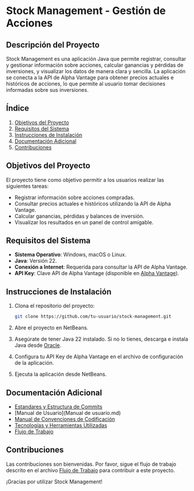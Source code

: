 # Stock Management - Gestión de Acciones

## Descripción del Proyecto

Stock Management es una aplicación Java que permite registrar, consultar y gestionar información sobre acciones, calcular ganancias y pérdidas de inversiones, y visualizar los datos de manera clara y sencilla. La aplicación se conecta a la API de Alpha Vantage para obtener precios actuales e históricos de acciones, lo que permite al usuario tomar decisiones informadas sobre sus inversiones.

## Índice

1. [Objetivos del Proyecto](#objetivos-del-proyecto)
2. [Requisitos del Sistema](#requisitos-del-sistema)
3. [Instrucciones de Instalación](#instrucciones-de-instalación)
4. [Documentación Adicional](#documentación-adicional)
5. [Contribuciones](#contribuciones)

## Objetivos del Proyecto

El proyecto tiene como objetivo permitir a los usuarios realizar las siguientes tareas:

- Registrar información sobre acciones compradas.
- Consultar precios actuales e históricos utilizando la API de Alpha Vantage.
- Calcular ganancias, pérdidas y balances de inversión.
- Visualizar los resultados en un panel de control amigable.

## Requisitos del Sistema

- **Sistema Operativo**: Windows, macOS o Linux.
- **Java**: Versión 22.
- **Conexión a Internet**: Requerida para consultar la API de Alpha Vantage.
- **API Key**: Clave API de Alpha Vantage (disponible en [Alpha Vantage](https://www.alphavantage.co/)).

## Instrucciones de Instalación

1. Clona el repositorio del proyecto:

    ```bash
    git clone https://github.com/tu-usuario/stock-management.git
    ```

2. Abre el proyecto en NetBeans.

3. Asegúrate de tener Java 22 instalado. Si no lo tienes, descarga e instala Java desde [Oracle](https://www.oracle.com/java/technologies/javase-jdk22-downloads.html).

4. Configura tu API Key de Alpha Vantage en el archivo de configuración de la aplicación.

5. Ejecuta la aplicación desde NetBeans.

## Documentación Adicional

- [Estandares y Estructura de Commits](EstándaresEscrituraCommits.md)
- [Manual de Usuario](Manual de usuario.md)
- [Manual de Convenciones de Codificación](ManualDeConvencionesDeCodificacion.md)
- [Tecnologías y Herramientas Utilizadas](TecnologíasHerramientas.md)
- [Flujo de Trabajo](Workflow.md)

## Contribuciones

Las contribuciones son bienvenidas. Por favor, sigue el flujo de trabajo descrito en el archivo [Flujo de Trabajo](docs/Workflow.md) para contribuir a este proyecto.

¡Gracias por utilizar Stock Management!
